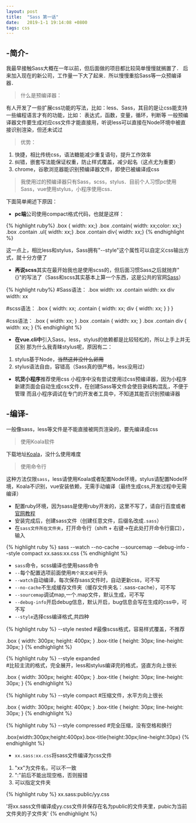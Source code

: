 ```yaml
---
layout: post
title:  "Sass 第一话"
date:   2019-1-1 19:14:08 +0800
tags: css
---
```


## -简介-

我最早接触Sass大概在一年以前，但后面做的项目都比较简单慢慢就搁置了．
后来加入现在的新公司，工作量一下大了起来．所以慢慢重拾Sass等一众预编译器．

>什么是预编译器：

有人开发了一些扩展css功能的写法，比如：less、Sass，其目的是让css能支持一些编程语言才有的功能，比如：
表达式，函数，变量，循环，判断等
一般预编译器文件要生成对应css文件才能直接用，听说less可以直接在Node环境中被直接识别渲染，但还未试过

>优势：

1. 快捷，相比传统css，语法糖能减少重复语句，提升工作效率
2. 纠错，嵌套写法能保证权重，防止样式覆盖，减少起名（这点尤为重要）
3. chrome，谷歌浏览器能识别预编译器文件，即使已被编译成css

>我使用过的预编译器只有Sass，scss，stylus．目前个人习惯pc使用Sass，vue使用stylus，小程序使用css．

下面简单阐述下原因：

* **pc端**公司使用compact格式代码，也就是这样：

{% highlight ruby%}
.box { width: xx;}
.box .contain{ width: xx;color: xx;}
.box .contain .ul{ width: xx;}
.box .contain div{ width: xx;}
{% endhighlight %}

这一点上，相比less和stylus，Sass拥有"--style"这个属性可以自定义css输出方式，就十分方便了

* **再说scss**其实在最开始我也是使用scss的，但后面习惯Sass之后就抛弃"{}"的写法了（Sass和scss其实基本上算一个东西，这是公共的官网[Sass]）

{% highlight ruby%}
#Sass语法：
.box 
  width: xx
  .contain
    width: xx
      div
        width: xx

#scss语法：
.box {
  width: xx;
  .contain {
    width: xx;
    div {
      width: xx;
    }
  }
}

#css语法：
.box { width: xx; }
.box .contain { width: xx; }
.box .contain div { width: xx; }
{% endhighlight %}

* **在vue.cli中**引入Sass，less，stylus的依赖都是比较轻松的，所以上手上并无区别
那为什么我青睐stylus呢，原因有二：

1. stylus基于Node，~~当然这并没什么卵用~~
2. stylus语法自由，容错高（Sass真的很严格，less没用过）

* **坑货小程序**推荐使用css
小程序中没有尝试使用过css预编译器，因为小程序新建页面会自动生成css文件，在创建Sass等文件会使目录结构混乱，不便于管理
而且小程序调试在专门的开发者工具中，不知道其能否识别预编译器

## -编译-

一般像sass，less等文件是不能直接被网页渲染的，要先编译成css

>使用Koala软件

下载地址[Koala]，没什么使用难度

>使用命令行

这种方法仅限`sass`，less请使用Koala或者配置Node环境，stylus请配置Node环境，Koala不识别，vue安装依赖，无需手动编译（最终生成css,开发过程中无需编译）

* 配置ruby环境，因为sass是使用ruby开发的，这里不写了，请自行百度或者[官网教程]
* 安装完成后，创建sass文件（创建任意文件，后缀名改成`.sass`）
* 在`sass文件所在文件夹`，打开命令行（shift + 右键->在此处打开命令行窗口），输入

{% highlight ruby %}
sass --watch --no-cache --sourcemap --debug-info --style compact xx.sass:xx.css
{% endhighlight %}

* `sass`命令，scss编译也使用sass命令
* `--`每个配置选项前面使用`两个英文减号`开头
* `--watch`自动编译，每次保存sass文件时，自动更新css，可不写
* `--no-cache`不生成缓存文件夹（缓存文件夹名：.sass-cache），可不写
* `--sourcemap`调试map,一个.map文件，默认生成，可不写
* `--debug-info`开启debug信息，默认开启，bug信息会写在生成的css中，可不写
* `--style`选择css编译格式,共四种

{% highlight ruby  %}
--style nested 
#最像scss格式，容易样式覆盖，不推荐

.box {
  width: 300px;
  height: 400px; }
  .box-title {
    height: 30px;
    line-height: 30px; }
{% endhighlight %}

{% highlight ruby  %}
--style expanded  
#比较主流的格式，完全展开，less和stylus编译完的格式，竖直方向上很长

.box {
  width: 300px;
  height: 400px;
}
.box-title {
  height: 30px;
  line-height: 30px;
}
{% endhighlight %}

{% highlight ruby  %}
--style compact
#压缩文件，水平方向上很长

.box { width: 300px; height: 400px; }
.box-title { height: 30px; line-height: 30px; }
{% endhighlight %}

{% highlight ruby  %}
--style compressed
#完全压缩，没有空格和换行

.box{width:300px;height:400px}.box-title{height:30px;line-height:30px}
{% endhighlight %}

* `xx.sass:xx.css`将sass文件编译为css文件

1. "xx"为文件名，可以不一致
1. ":"前后不能出现空格，否则报错
3. 可以指定文件夹

{% highlight ruby  %}
xx.sass:public/yy.css

'将xx.sass文件编译成yy.css文件并保存在名为public的文件夹里，pubic为当前文件夹的子文件夹'
{% endhighlight %}



[Sass]: https://www.sass.hk/
[Koala]: http://koala-app.com/index-zh.html
[官网教程]: https://www.sass.hk/install/
